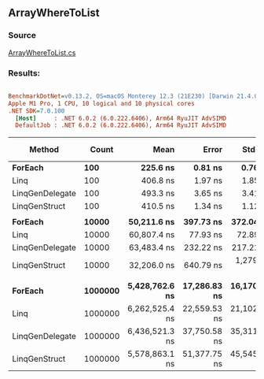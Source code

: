 ﻿## ArrayWhereToList

### Source
[ArrayWhereToList.cs](../../LinqGen.Benchmarks/Cases/ArrayWhereToList.cs)

### Results:
``` ini

BenchmarkDotNet=v0.13.2, OS=macOS Monterey 12.3 (21E230) [Darwin 21.4.0]
Apple M1 Pro, 1 CPU, 10 logical and 10 physical cores
.NET SDK=7.0.100
  [Host]     : .NET 6.0.2 (6.0.222.6406), Arm64 RyuJIT AdvSIMD
  DefaultJob : .NET 6.0.2 (6.0.222.6406), Arm64 RyuJIT AdvSIMD


```
|          Method |   Count |           Mean |        Error |       StdDev | Ratio | RatioSD |     Gen0 |     Gen1 |     Gen2 | Allocated | Alloc Ratio |
|---------------- |-------- |---------------:|-------------:|-------------:|------:|--------:|---------:|---------:|---------:|----------:|------------:|
|         **ForEach** |     **100** |       **225.6 ns** |      **0.81 ns** |      **0.76 ns** |  **0.55** |    **0.00** |   **0.3097** |        **-** |        **-** |     **648 B** |        **0.93** |
|            Linq |     100 |       406.8 ns |      1.97 ns |      1.85 ns |  1.00 |    0.00 |   0.3328 |        - |        - |     696 B |        1.00 |
| LinqGenDelegate |     100 |       493.3 ns |      3.65 ns |      3.41 ns |  1.21 |    0.01 |   0.1297 |        - |        - |     272 B |        0.39 |
|   LinqGenStruct |     100 |       410.5 ns |      1.34 ns |      1.12 ns |  1.01 |    0.01 |   0.1297 |        - |        - |     272 B |        0.39 |
|                 |         |                |              |              |       |         |          |          |          |           |             |
|         **ForEach** |   **10000** |    **50,211.6 ns** |    **397.73 ns** |    **372.04 ns** |  **0.83** |    **0.01** |  **31.1890** |        **-** |        **-** |   **65840 B** |        **1.00** |
|            Linq |   10000 |    60,807.4 ns |     77.93 ns |     72.89 ns |  1.00 |    0.00 |  31.1890 |        - |        - |   65888 B |        1.00 |
| LinqGenDelegate |   10000 |    63,483.4 ns |    232.22 ns |    217.21 ns |  1.04 |    0.00 |   9.5215 |        - |        - |   20192 B |        0.31 |
|   LinqGenStruct |   10000 |    32,206.0 ns |    640.79 ns |  1,279.74 ns |  0.54 |    0.02 |   9.6130 |        - |        - |   20192 B |        0.31 |
|                 |         |                |              |              |       |         |          |          |          |           |             |
|         **ForEach** | **1000000** | **5,428,762.6 ns** | **17,286.83 ns** | **16,170.11 ns** |  **0.87** |    **0.00** | **687.5000** | **625.0000** | **625.0000** | **4195564 B** |        **1.00** |
|            Linq | 1000000 | 6,262,525.4 ns | 22,559.53 ns | 21,102.20 ns |  1.00 |    0.00 | 593.7500 | 531.2500 | 531.2500 | 4195213 B |        1.00 |
| LinqGenDelegate | 1000000 | 6,436,521.3 ns | 37,750.58 ns | 35,311.92 ns |  1.03 |    0.01 | 148.4375 | 148.4375 | 148.4375 | 2001037 B |        0.48 |
|   LinqGenStruct | 1000000 | 5,578,863.1 ns | 51,377.75 ns | 45,545.04 ns |  0.89 |    0.01 |  78.1250 |  78.1250 |  78.1250 | 2000993 B |        0.48 |
